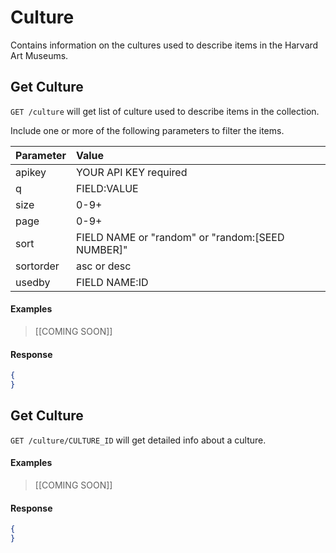 # Culture

Contains information on the cultures used to describe items in the Harvard Art Museums.

## Get Culture

`GET /culture` will get list of culture used to describe items in the collection.

Include one or more of the following parameters to filter the items.

| Parameter | Value |
| :--------- | :----- |
| apikey | YOUR API KEY required |
| q | FIELD:VALUE |
| size | 0-9+ |
| page | 0-9+ |
| sort | FIELD NAME or "random" or "random:[SEED NUMBER]" |
| sortorder | asc or desc |
| usedby | FIELD NAME:ID |

#### Examples

> [[COMING SOON]]  
>  

#### Response

```json
{
}
```

## Get Culture

`GET /culture/CULTURE_ID` will get detailed info about a culture.

#### Examples

> [[COMING SOON]]   
> 

#### Response

```json
{
}
```